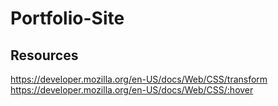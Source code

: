 # Portfolio-Site




## Resources
https://developer.mozilla.org/en-US/docs/Web/CSS/transform
https://developer.mozilla.org/en-US/docs/Web/CSS/:hover
